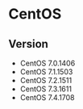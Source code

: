 # CentOS

## Version

- CentOS 7.0.1406
- CentOS 7.1.1503
- CentOS 7.2.1511
- CentOS 7.3.1611
- CentOS 7.4.1708